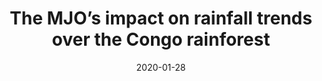 ---
title: "The MJO’s impact on rainfall trends over the Congo rainforest"
collection: publications
category: journal        # <= use 'journal' for journals
permalink: /publication/2020-01-28-CD-YJ
date: 2020-01-28
venue: "Climate Dynamics"
authors: "Raghavendra, A., Zhou, L., Roundy, P. E., Jiang, Y., Milrad, S. M., Hua, W., and Xia, G."
paperurl: "https://link.springer.com/article/10.1007/s00382-020-05133-5"
doi: "10.1007/s00382-020-05133-5"
excerpt: "We quantified MJO's impacts on rainfalll over the Congo Basin."
citation: "Raghavendra, A.*, Zhou, L., Roundy, P. E., Jiang, Y., Milrad, S. M., Hua, W., and Xia, G. (2020) The MJO’s impact on rainfall trends over the Congo rainforest. Climate Dynamics,1-13."
---